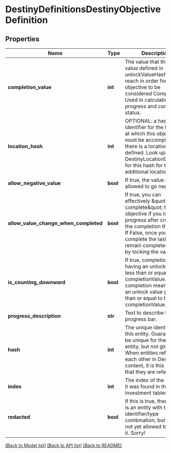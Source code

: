 # DestinyDefinitionsDestinyObjectiveDefinition

## Properties
Name | Type | Description | Notes
------------ | ------------- | ------------- | -------------
**completion_value** | **int** | The value that the unlock value defined in unlockValueHash must reach in order for  the objective to be considered Completed.  Used in calculating progress and completion status. | [optional] 
**location_hash** | **int** | OPTIONAL: a hash identifier for the location at which this objective must be accomplished,  if there is a location defined.  Look up the DestinyLocationDefinition for this hash for that  additional location info. | [optional] 
**allow_negative_value** | **bool** | If true, the value is allowed to go negative. | [optional] 
**allow_value_change_when_completed** | **bool** | If true, you can effectively \&quot;un-complete\&quot; this objective if you lose progress after  crossing the completion threshold.      If False, once you complete the task it will remain  completed forever by locking the value. | [optional] 
**is_counting_downward** | **bool** | If true, completion means having an unlock value less than or equal to the completionValue.    If False, completion means having an unlock value greater than or equal to the completionValue. | [optional] 
**progress_description** | **str** | Text to describe the progress bar. | [optional] 
**hash** | **int** | The unique identifier for this entity.  Guaranteed to be unique for the type of entity, but not globally.    When entities refer to each other in Destiny content, it is this hash that they are referring to. | [optional] 
**index** | **int** | The index of the entity as it was found in the investment tables. | [optional] 
**redacted** | **bool** | If this is true, then there is an entity with this identifier/type combination, but BNet is  not yet allowed to show it.  Sorry! | [optional] 

[[Back to Model list]](../README.md#documentation-for-models) [[Back to API list]](../README.md#documentation-for-api-endpoints) [[Back to README]](../README.md)


